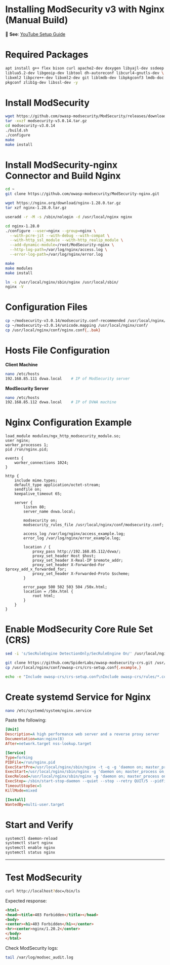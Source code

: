 

# Installing ModSecurity v3 with Nginx (Manual Build)

🎥 **See**: [YouTube Setup Guide](https://www.youtube.com/watch?v=478ku0_2LvI)


# Required Packages

```bash
apt install g++ flex bison curl apache2-dev doxygen libyajl-dev ssdeep \
liblua5.2-dev libgeoip-dev libtool dh-autoreconf libcurl4-gnutls-dev \
libxml2 libpcre++-dev libxml2-dev git liblmdb-dev libpkgconf3 lmdb-doc \
pkgconf zlib1g-dev libssl-dev -y
```


# Install ModSecurity

```bash
wget https://github.com/owasp-modsecurity/ModSecurity/releases/download/v3.0.14/modsecurity-v3.0.14.tar.gz
tar -xvzf modsecurity-v3.0.14.tar.gz
cd modsecurity-v3.0.14
./build.sh
./configure
make
make install
```


# Install ModSecurity-nginx Connector and Build Nginx

```bash
cd ~
git clone https://github.com/owasp-modsecurity/ModSecurity-nginx.git

wget https://nginx.org/download/nginx-1.28.0.tar.gz
tar xzf nginx-1.28.0.tar.gz

useradd -r -M -s /sbin/nologin -d /usr/local/nginx nginx

cd nginx-1.28.0
./configure --user=nginx --group=nginx \
  --with-pcre-jit --with-debug --with-compat \
  --with-http_ssl_module --with-http_realip_module \
  --add-dynamic-module=/root/ModSecurity-nginx \
  --http-log-path=/var/log/nginx/access.log \
  --error-log-path=/var/log/nginx/error.log

make
make modules
make install

ln -s /usr/local/nginx/sbin/nginx /usr/local/sbin/
nginx -V
```


# Configuration Files

```bash
cp ~/modsecurity-v3.0.14/modsecurity.conf-recommended /usr/local/nginx/conf/modsecurity.conf
cp ~/modsecurity-v3.0.14/unicode.mapping /usr/local/nginx/conf/
cp /usr/local/nginx/conf/nginx.conf{,.bak}
```

# Hosts File Configuration

**Client Machine**

```bash
nano /etc/hosts
192.168.85.111 dvwa.local    # IP of ModSecurity server
```

**ModSecurity Server**

```bash
nano /etc/hosts
192.168.85.112 dvwa.local    # IP of DVWA machine
```


# Nginx Configuration Example

```nginx
load_module modules/ngx_http_modsecurity_module.so;
user nginx;
worker_processes 1;
pid /run/nginx.pid;

events {
    worker_connections 1024;
}

http {
    include mime.types;
    default_type application/octet-stream;
    sendfile on;
    keepalive_timeout 65;

    server {
        listen 80;
        server_name dvwa.local;

        modsecurity on;
        modsecurity_rules_file /usr/local/nginx/conf/modsecurity.conf;

        access_log /var/log/nginx/access_example.log;
        error_log /var/log/nginx/error_example.log;

        location / {
            proxy_pass http://192.168.85.112/dvwa/;
            proxy_set_header Host $host;
            proxy_set_header X-Real-IP $remote_addr;
            proxy_set_header X-Forwarded-For $proxy_add_x_forwarded_for;
            proxy_set_header X-Forwarded-Proto $scheme;
        }

        error_page 500 502 503 504 /50x.html;
        location = /50x.html {
            root html;
        }
    }
}
```

# Enable ModSecurity Core Rule Set (CRS)

```bash
sed -i 's/SecRuleEngine DetectionOnly/SecRuleEngine On/' /usr/local/nginx/conf/modsecurity.conf

git clone https://github.com/SpiderLabs/owasp-modsecurity-crs.git /usr/local/nginx/conf/owasp-crs
cp /usr/local/nginx/conf/owasp-crs/crs-setup.conf{.example,}

echo -e "Include owasp-crs/crs-setup.conf\nInclude owasp-crs/rules/*.conf" >> /usr/local/nginx/conf/modsecurity.conf
```



# Create systemd Service for Nginx

```bash
nano /etc/systemd/system/nginx.service
```

Paste the following:

```ini
[Unit]
Description=A high performance web server and a reverse proxy server
Documentation=man:nginx(8)
After=network.target nss-lookup.target

[Service]
Type=forking
PIDFile=/run/nginx.pid
ExecStartPre=/usr/local/nginx/sbin/nginx -t -q -g 'daemon on; master_process on;'
ExecStart=/usr/local/nginx/sbin/nginx -g 'daemon on; master_process on;'
ExecReload=/usr/local/nginx/sbin/nginx -g 'daemon on; master_process on;' -s reload
ExecStop=-/sbin/start-stop-daemon --quiet --stop --retry QUIT/5 --pidfile /run/nginx.pid
TimeoutStopSec=5
KillMode=mixed

[Install]
WantedBy=multi-user.target
```


# Start and Verify

```bash
systemctl daemon-reload
systemctl start nginx
systemctl enable nginx
systemctl status nginx
```

---

# Test ModSecurity

```bash
curl http://localhost?doc=/bin/ls
```

Expected response:

```html
<html>
<head><title>403 Forbidden</title></head>
<body>
<center><h1>403 Forbidden</h1></center>
<hr><center>nginx/1.20.2</center>
</body>
</html>
```

Check ModSecurity logs:

```bash
tail /var/log/modsec_audit.log
```
